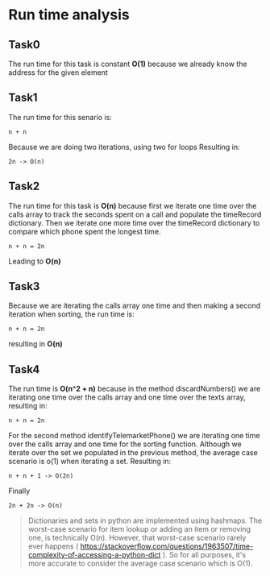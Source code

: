 # Run time analysis
## Task0
The run time for this task is constant **O(1)** because we already know the address for the given element

## Task1
The run time for this senario is:
```
n + n
```
Because we are doing two iterations, using two for loops
Resulting in:
```
2n -> O(n)
```

## Task2
The run time for this task is **O(n)** because first we iterate one time over the calls array
to track the seconds spent on a call and populate the timeRecord dictionary. Then we iterate one more time over the timeRecord dictionary to compare which phone spent the longest time.
```
n + n = 2n
```
Leading to **O(n)**

## Task3
Because we are iterating the calls array one time and then making a second iteration when sorting,
the run time is:
```
n + n = 2n
```
resulting in **O(n)** 

## Task4
The run time is **O(n^2 + n)** because in the method discardNumbers() we are iterating one time over the
calls array and one time over the texts array, resulting in:
```
n + n = 2n
```

For the second method identifyTelemarketPhone() we are iterating one time over the calls array
and one time for the sorting function. Although we iterate over the set we populated in the previous method, the average case scenario is o(1) when iterating a set. Resulting in:
```
n + n + 1 -> O(2n)
```

Finally
```
2n + 2n -> O(n)
```


>Dictionaries and sets in python are implemented using hashmaps. The worst-case scenario for item lookup or adding an item or removing one, is technically O(n).
>However, that worst-case scenario rarely ever happens ( https://stackoverflow.com/questions/1963507/time-complexity-of-accessing-a-python-dict ). So for all purposes, it's more accurate to consider the average case scenario which is O(1).